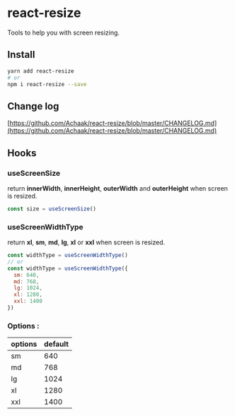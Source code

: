 # react-resize

Tools to help you with screen resizing.

## Install

```sh
yarn add react-resize
# or
npm i react-resize --save
```

## Change log
[https://github.com/Achaak/react-resize/blob/master/CHANGELOG.md](https://github.com/Achaak/react-resize/blob/master/CHANGELOG.md)

## Hooks
### useScreenSize
return **innerWidth**, **innerHeight**, **outerWidth** and **outerHeight** when screen is resized.
``` js
const size = useScreenSize()
```

### useScreenWidthType
return **xl**, **sm**, **md**, **lg**, **xl** or **xxl** when screen is resized.
``` js
const widthType = useScreenWidthType()
// or
const widthType = useScreenWidthType({
  sm: 640,
  md: 768,
  lg: 1024,
  xl: 1280,
  xxl: 1400
})
```
### Options :
| options | default |
|---------|---------|
| sm      | 640     |
| md      | 768     |
| lg      | 1024    |
| xl      | 1280    |
| xxl     | 1400    |
